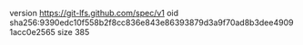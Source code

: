 version https://git-lfs.github.com/spec/v1
oid sha256:9390edc10f558b2f8cc836e843e86393879d3a9f70ad8b3dee49091acc0e2565
size 385
